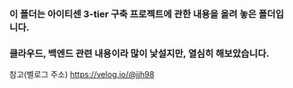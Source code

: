 ### 이 폴더는 아이티센 3-tier 구축 프로젝트에 관한 내용을 올려 놓은 폴더입니다.
### 클라우드, 백엔드 관련 내용이라 많이 낯설지만, 열심히 해보았습니다.

참고(벨로그 주소)
https://velog.io/@jjh98 

